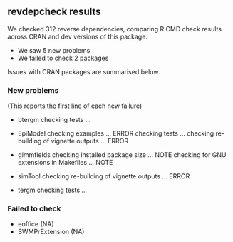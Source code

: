 ## revdepcheck results

We checked 312 reverse dependencies, comparing R CMD check results across CRAN and dev versions of this package.

 * We saw 5 new problems
 * We failed to check 2 packages

Issues with CRAN packages are summarised below.

### New problems
(This reports the first line of each new failure)

* btergm
  checking tests ...

* EpiModel
  checking examples ... ERROR
  checking tests ...
  checking re-building of vignette outputs ... ERROR

* glmmfields
  checking installed package size ... NOTE
  checking for GNU extensions in Makefiles ... NOTE

* simTool
  checking re-building of vignette outputs ... ERROR

* tergm
  checking tests ...

### Failed to check

* eoffice        (NA)
* SWMPrExtension (NA)
